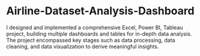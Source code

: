 # Airline-Dataset-Analysis-Dashboard
I designed and implemented a comprehensive Excel, Power BI, Tableau project, building multiple dashboards and tables for in-depth data analysis. The project encompassed key stages such as data processing, data cleaning, and data visualization to derive meaningful insights.

